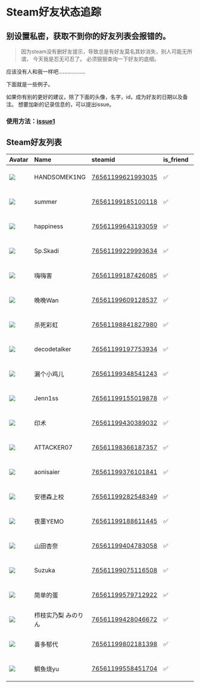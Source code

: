 # Steam好友状态追踪
## 别设置私密，获取不到你的好友列表会报错的。

> 因为steam没有删好友提示，导致总是有好友莫名其妙消失，别人可能无所谓，
> 今天我是忍无可忍了。 必须狠狠查询一下好友的底细。

应该没有人和我一样吧………………

下面就是一些例子。

如果你有别的更好的建议，除了下面的头像，名字，id，成为好友的日期以及备注。 想要加新的记录信息的，可以提出issue。

### 使用方法：[issue1](https://github.com/systemannounce/SteamFriends/issues/1)



## Steam好友列表

| Avatar                                                                            | Name         | steamid                                                                     | is_friend   | BFD                 | removed_time   | Remark   |
|:----------------------------------------------------------------------------------|:-------------|:----------------------------------------------------------------------------|:------------|:--------------------|:---------------|:---------|
| ![](https://avatars.steamstatic.com/f61a1c2e9ee05236d6cbc89add14976eb05b6cd9.jpg) | HANDSOMEK1NG | [76561199621993035](https://steamcommunity.com/profiles/76561199621993035/) | ✅           | 2024-08-05 11:20:53 |                |          |
| ![](https://avatars.steamstatic.com/79d3fe5839617eb83a9661071ed021dd56ac8a5b.jpg) | summer       | [76561199185100118](https://steamcommunity.com/profiles/76561199185100118/) | ✅           | 2022-07-14 14:42:39 |                |          |
| ![](https://avatars.steamstatic.com/6889e542266ff1eca9c32d7f405a723a0e19f756.jpg) | happiness    | [76561199643193059](https://steamcommunity.com/profiles/76561199643193059/) | ✅           | 2024-11-29 11:43:55 |                |          |
| ![](https://avatars.steamstatic.com/db9d503749edde6bd3ef0420b3f71e6783082a2e.jpg) | Sp.Skadi     | [76561199229993634](https://steamcommunity.com/profiles/76561199229993634/) | ✅           | 2024-05-25 15:44:15 |                |          |
| ![](https://avatars.steamstatic.com/31dba45c244f8be4f30287d58b0b0cdd79fe629f.jpg) | 嗨嗨害          | [76561199187426085](https://steamcommunity.com/profiles/76561199187426085/) | ✅           | 2022-07-15 02:18:34 |                |          |
| ![](https://avatars.steamstatic.com/70f48067ffec1194e2454528a398c0fc1e20522b.jpg) | 晚晚Wan        | [76561199609128537](https://steamcommunity.com/profiles/76561199609128537/) | ✅           | 2024-03-23 11:49:58 |                |          |
| ![](https://avatars.steamstatic.com/7121785383ebaee1336f86b3824c34e144827846.jpg) | 杀死彩虹         | [76561198841827980](https://steamcommunity.com/profiles/76561198841827980/) | ✅           | 2020-04-01 07:54:53 |                |          |
| ![](https://avatars.steamstatic.com/6641e75b8730bc462b567a35cb525ffc85931fcb.jpg) | decodetalker | [76561199197753934](https://steamcommunity.com/profiles/76561199197753934/) | ✅           | 2022-07-15 02:08:50 |                |          |
| ![](https://avatars.steamstatic.com/97f57b58d639bf7e7f0de30ba44f013c32281139.jpg) | 漏个小鸡儿        | [76561199348541243](https://steamcommunity.com/profiles/76561199348541243/) | ✅           | 2022-06-28 10:37:03 |                |          |
| ![](https://avatars.steamstatic.com/ccbefcdd68c6af964f7c80388cb0414da7d04273.jpg) | Jenn1ss      | [76561199155019878](https://steamcommunity.com/profiles/76561199155019878/) | ✅           | 2023-11-03 12:23:35 |                |          |
| ![](https://avatars.steamstatic.com/bf63b8cb40a2f09938406eb625fd79933c0943c8.jpg) | 印术           | [76561199430389032](https://steamcommunity.com/profiles/76561199430389032/) | ✅           | 2023-11-24 14:24:38 |                |          |
| ![](https://avatars.steamstatic.com/d9a4ccb19dd073e6b43e88a4cc1de5a46dafae45.jpg) | ATTACKER07   | [76561198366187357](https://steamcommunity.com/profiles/76561198366187357/) | ✅           | 2020-07-04 13:20:06 |                |          |
| ![](https://avatars.steamstatic.com/71901004b276026f74ee7f559e048f8793c9c655.jpg) | aonisaier    | [76561199376101841](https://steamcommunity.com/profiles/76561199376101841/) | ✅           | 2022-10-05 03:34:16 |                |          |
| ![](https://avatars.steamstatic.com/1aaf3a3628c6b8eb4de6b8740133b2473eea38a4.jpg) | 安德森上校        | [76561199282548349](https://steamcommunity.com/profiles/76561199282548349/) | ✅           | 2022-05-13 15:13:07 |                |          |
| ![](https://avatars.steamstatic.com/e73f8318e12f396a365c514f396db715900de84c.jpg) | 夜墨YEMO       | [76561199188611445](https://steamcommunity.com/profiles/76561199188611445/) | ✅           | 2024-07-29 09:18:54 |                |          |
| ![](https://avatars.steamstatic.com/d515e64880ea54f1c932bd5dda8f30b028578c45.jpg) | 山田杏奈         | [76561199404783058](https://steamcommunity.com/profiles/76561199404783058/) | ✅           | 2022-10-04 12:04:09 |                |          |
| ![](https://avatars.steamstatic.com/f5013f25b82f6696407a2f78acdb3f942d4eb991.jpg) | Suzuka       | [76561199075116508](https://steamcommunity.com/profiles/76561199075116508/) | ✅           | 2024-03-09 12:10:30 |                |          |
| ![](https://avatars.steamstatic.com/4049996f7ff9e11c9cb305d85225b093c9f9d2b8.jpg) | 简单的蛋         | [76561199579712922](https://steamcommunity.com/profiles/76561199579712922/) | ✅           | 2024-03-09 04:43:54 |                |          |
| ![](https://avatars.steamstatic.com/498d9d33b6f18385a93be5b0631c8cacbc2822c9.jpg) | 栉枝实乃梨 みのりん   | [76561199428046672](https://steamcommunity.com/profiles/76561199428046672/) | ✅           | 2023-05-02 11:49:22 |                |          |
| ![](https://avatars.steamstatic.com/fa255f1433ee1c6c3c677623d15b25dd36527487.jpg) | 喜多郁代         | [76561199802181398](https://steamcommunity.com/profiles/76561199802181398/) | ✅           | 2024-12-01 14:57:28 |                |          |
| ![](https://avatars.steamstatic.com/d0f1aee338a518cb41880c4c26b2fc37a0262f9d.jpg) | 鲷鱼烧yu        | [76561199558451704](https://steamcommunity.com/profiles/76561199558451704/) | ✅           | 2025-01-24 08:09:44 |                |          |